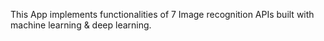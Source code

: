 This App implements functionalities of 7 Image recognition APIs built with
machine learning & deep learning.

